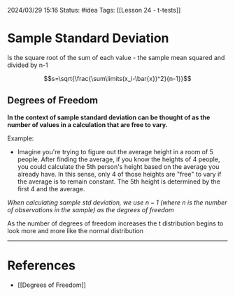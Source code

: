 2024/03/29 15:16
Status: #idea
Tags: [[Lesson 24 - t-tests]]

# Sample Standard Deviation

Is the square root of the sum of each value - the sample mean squared and divided by n-1


$$s=\sqrt{\frac{\sum\limits(x_i-\bar{x})^2}{n-1}}$$

## Degrees of Freedom

**In the context of sample standard deviation can be thought of as the number of values in a calculation that are free to vary.**

Example: 

- Imagine you're trying to figure out the average height in a room of 5 people. After finding the average, if you know the heights of 4 people, you could calculate the 5th person's height based on the average you already have. In this sense, only 4 of those heights are "free" to vary if the average is to remain constant. The 5th height is determined by the first 4 and the average.

*When calculating sample std deviation, we use $n-1$ (where $n$ is the number of observations in the sample) as the degrees of freedom*

As the number of degrees of freedom increases the t distribution begins to look more and more like the normal distribution

---
# References

- [[Degrees of Freedom]]
